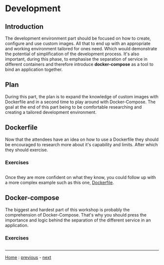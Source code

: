 # Development

## Introduction
The development environment part should be focused on how to create, configure
and use custom images. All that to end up with an appropriate and working
environment tailored for ones need. Which would demonstrate the potential of 
simplification of the development process. It's also important, during this 
phase, to emphasise the separation of service in different containers and 
therefore introduce **docker-compose** as a tool to bind an application
together.


## Plan
During this part, the plan is to expand the knowledge of custom images with
Dockerfile and in a second time to play around with Docker-Compose. The goal at 
the end of this part being to be comfortable researching and creating a tailored
development environment.


## Dockerfile
Now that the attendees have an idea on how to use a Dockerfile they should be
encouraged to research more about it's capability and limits. After which they
should exercise. 

### Exercises

```

```

Once they are more confident on what they know, you could follow up with a more
complex example such as this one, [Dockerfile](./Dockerfile).


## Docker-compose
The biggest and hardest part of this workshop is probably the comprehension of
Docker-Compose. That's why you should press the importance and logic behind the
separation of the different service in an application.

### Exercises

```

```

---
[Home](../README.md) :
[previous](../Docker/README.md) -
[next](../Deployment/README.md)
